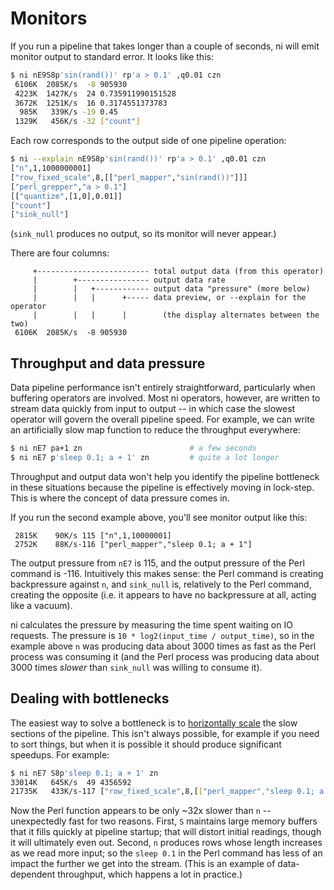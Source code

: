 # Monitors
If you run a pipeline that takes longer than a couple of seconds, ni will emit
monitor output to standard error. It looks like this:

```sh
$ ni nE9S8p'sin(rand())' rp'a > 0.1' ,q0.01 czn
 6106K  2085K/s  -8 905930
 4223K  1427K/s  24 0.735911990151528
 3672K  1251K/s  16 0.3174551373783
  985K   339K/s -19 0.45
 1329K   456K/s -32 ["count"]
```

Each row corresponds to the output side of one pipeline operation:

```sh
$ ni --explain nE9S8p'sin(rand())' rp'a > 0.1' ,q0.01 czn
["n",1,1000000001]
["row_fixed_scale",8,[["perl_mapper","sin(rand())"]]]
["perl_grepper","a > 0.1"]
[["quantize",[1,0],0.01]]
["count"]
["sink_null"]
```

(`sink_null` produces no output, so its monitor will never appear.)

There are four columns:

```
     +------------------------- total output data (from this operator)
     |        +---------------- output data rate
     |        |   +------------ output data "pressure" (more below)
     |        |   |      +----- data preview, or --explain for the operator
     |        |   |      |        (the display alternates between the two)
 6106K  2085K/s  -8 905930
```

## Throughput and data pressure
Data pipeline performance isn't entirely straightforward, particularly when
buffering operators are involved. Most ni operators, however, are written to
stream data quickly from input to output -- in which case the slowest operator
will govern the overall pipeline speed. For example, we can write an
artificially slow map function to reduce the throughput everywhere:

```sh
$ ni nE7 pa+1 zn                        # a few seconds
$ ni nE7 p'sleep 0.1; a + 1' zn         # quite a lot longer
```

Throughput and output data won't help you identify the pipeline bottleneck in
these situations because the pipeline is effectively moving in lock-step. This
is where the concept of data pressure comes in.

If you run the second example above, you'll see monitor output like this:

```
 2815K    90K/s 115 ["n",1,10000001]
 2752K    88K/s-116 ["perl_mapper","sleep 0.1; a + 1"]
```

The output pressure from `nE7` is 115, and the output pressure of the Perl
command is -116. Intuitively this makes sense: the Perl command is creating
backpressure against `n`, and `sink_null` is, relatively to the Perl command,
creating the opposite (i.e. it appears to have no backpressure at all, acting
like a vacuum).

ni calculates the pressure by measuring the time spent waiting on IO requests.
The pressure is `10 * log2(input_time / output_time)`, so in the example above
`n` was producing data about 3000 times as fast as the Perl process was
consuming it (and the Perl process was producing data about 3000 times _slower_
than `sink_null` was willing to consume it).

## Dealing with bottlenecks
The easiest way to solve a bottleneck is to [horizontally scale](scale.md) the
slow sections of the pipeline. This isn't always possible, for example if you
need to sort things, but when it is possible it should produce significant
speedups. For example:

```sh
$ ni nE7 S8p'sleep 0.1; a + 1' zn
33014K   645K/s  49 4356592
21735K   433K/s-117 ["row_fixed_scale",8,[["perl_mapper","sleep 0.1; a + 1"]]]
```

Now the Perl function appears to be only ~32x slower than `n` -- unexpectedly
fast for two reasons. First, `S` maintains large memory buffers that it fills
quickly at pipeline startup; that will distort initial readings, though it will
ultimately even out. Second, `n` produces rows whose length increases as we
read more input; so the `sleep 0.1` in the Perl command has less of an impact
the further we get into the stream. (This is an example of data-dependent
throughput, which happens a lot in practice.)
